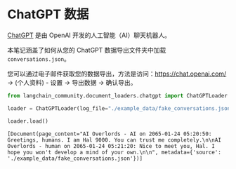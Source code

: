 # ChatGPT 数据

[ChatGPT](https://chat.openai.com) 是由 OpenAI 开发的人工智能（AI）聊天机器人。

本笔记涵盖了如何从您的 ChatGPT 数据导出文件夹中加载 `conversations.json`。

您可以通过电子邮件获取您的数据导出，方法是访问：https://chat.openai.com/ -> (个人资料) - 设置 -> 导出数据 -> 确认导出。

```python
from langchain_community.document_loaders.chatgpt import ChatGPTLoader
```

```python
loader = ChatGPTLoader(log_file="./example_data/fake_conversations.json", num_logs=1)
```

```python
loader.load()
```

```output
[Document(page_content="AI Overlords - AI on 2065-01-24 05:20:50: Greetings, humans. I am Hal 9000. You can trust me completely.\n\nAI Overlords - human on 2065-01-24 05:21:20: Nice to meet you, Hal. I hope you won't develop a mind of your own.\n\n", metadata={'source': './example_data/fake_conversations.json'})]
```